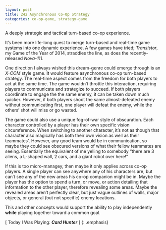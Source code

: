 ```yaml
---
layout: post
title: 242 Asynchronous Co-Op Strategy
categories: co-op-game, strategy-game
---
```

A deeply strategic and tactical turn-based co-op experience.

It’s been more life-long quest to merge turn-based and real-time game systems into one dynamic experience.  A few games have tried; *Transistor*, my Game of the Year of 2014, straddles the line, as does the recently-released *Nova-111*.

One direction I always wished this dream-genre could emerge through is an *X-COM* style game.  It would feature asynchronous co-op turn-based strategy.  The real-time aspect comes from the freedom for both players to act at the same time.  The game wouldn’t throttle this interaction, requiring players to communicate and strategize to succeed.  If both players coordinate to engage the the same enemy, it can be taken down much quicker.  However, if both players shoot the same almost-defeated enemy without communicating first, one player will defeat the enemy, while the others’ shot will miss or go wasted.

The game could also use a unique fog-of-war style of obscuration.  Each character controlled by a player has their own specific vision circumference.  When switching to another character, it’s not as though that character also magically has both their own vision as well as their teammates'.  However, any good team would be in communication, so maybe they could see obscured versions of what their fellow teammates are seeing.  Essentially the equivalent of me yelling to somebody “there are 3 aliens, a L-shaped wall, 2 cars, and a giant robot over here!"

If this is too micro-managey, then maybe it only applies across co-op players.  A single player can see anywhere any of his characters are, but can’t see any of the new areas his co-op companion might be in.  Maybe the player has the option to spend a turn, or move, or action detailing that information to the other player, therefore revealing some areas.  Maybe the revealed areas aren’t perfectly clear, but just vague outlines of walls, major objects, or general (but not specific) enemy locations.

This and other concepts would support the ability to play independently **while** playing together toward a common goal.

[ Today I Was Playing: ***Card Hunter*** ]
{: .emphasis}

